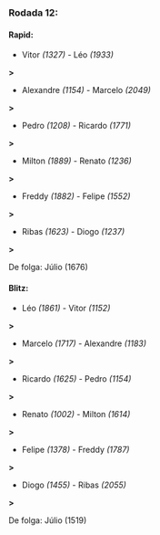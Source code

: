 ### Rodada 12:

#### Rapid:

* Vitor *(1327)*     -     Léo *(1933)*

 **>** 
* Alexandre *(1154)*     -     Marcelo *(2049)*

 **>** 
* Pedro *(1208)*     -     Ricardo *(1771)*

 **>** 
* Milton *(1889)*     -     Renato *(1236)*

 **>** 
* Freddy *(1882)*     -     Felipe *(1552)*

 **>** 
* Ribas *(1623)*     -     Diogo *(1237)*

 **>** 

De folga: Júlio (1676)

#### Blitz:

* Léo *(1861)*     -     Vitor *(1152)*

 **>** 
* Marcelo *(1717)*     -     Alexandre *(1183)*

 **>** 
* Ricardo *(1625)*     -     Pedro *(1154)*

 **>** 
* Renato *(1002)*     -     Milton *(1614)*

 **>** 
* Felipe *(1378)*     -     Freddy *(1787)*

 **>** 
* Diogo *(1455)*     -     Ribas *(2055)*

 **>** 

De folga: Júlio (1519)

